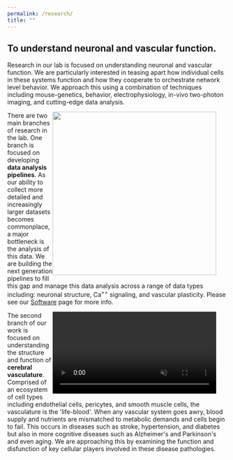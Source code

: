 ```yaml
---
permalink: /research/
title: ""
---
```


<style>
	.my-float-right {
		width: 400px;
		float: right;
	}
</style>

## To understand neuronal and vascular function.

Research in our lab is focused on understanding neuronal and vascular function. We are particularly interested in teasing apart how individual cells in these systems function and how they cooperate to orchestrate network level behavior. We approach this using a combination of techniques including mouse-genetics, behavior, electrophysiology, in-vivo two-photon imaging, and cutting-edge data analysis.

<div class="my-float-right">
<IMG width=375 src="{{ site.url }}{{ site.baseurl }}/assets/images/research/dendrite-1.png">
</div>

There are two main branches of research in the lab. One branch is focused on developing **data analysis pipelines**. As our ability to collect more detailed and increasingly larger datasets becomes commonplace, a major bottleneck is the analysis of this data. We are building the next generation pipelines to fill this gap and manage this data analysis across a range of data types including: neuronal structure, Ca<sup>++</sup> signaling, and vascular plasticity. Please see our [Software](/software) page for more info.

<div class="my-float-right">
<video muted controls width="375">
  <source src="{{ site.url }}{{ site.baseurl }}/assets/images/research/cudmore_vasc_movie_2.mp4">
</video>
</div>

The second branch of our work is focused on understanding the structure and function of **cerebral vasculature**. Comprised of an ecosystem of cell types including endothelial cells, pericytes, and smooth muscle cells, the vasculature is the 'life-blood'. When any vascular system goes awry, blood supply and nutrients are mismatched to metabolic demands and cells begin to fail. This occurs in diseases such as stroke, hypertension, and diabetes but also in more cognitive diseases such as Alzheimer's and Parkinson's and even aging. We are approaching this by examining the function and disfunction of key cellular players involved in these disease pathologies.
